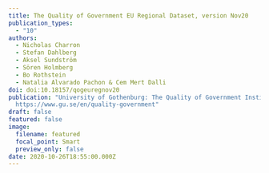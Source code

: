 ```yaml
---
title: The Quality of Government EU Regional Dataset, version Nov20
publication_types:
  - "10"
authors:
  - Nicholas Charron
  - Stefan Dahlberg
  - Aksel Sundström
  - Sören Holmberg
  - Bo Rothstein
  - Natalia Alvarado Pachon & Cem Mert Dalli
doi: doi:10.18157/qogeuregnov20
publication: "University of Gothenburg: The Quality of Government Institute,
  https://www.gu.se/en/quality-government"
draft: false
featured: false
image:
  filename: featured
  focal_point: Smart
  preview_only: false
date: 2020-10-26T18:55:00.000Z
---
```

